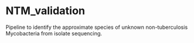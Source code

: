 # NTM_validation
Pipeline to identify the approximate species of unknown non-tuberculosis Mycobacteria from isolate sequencing.
